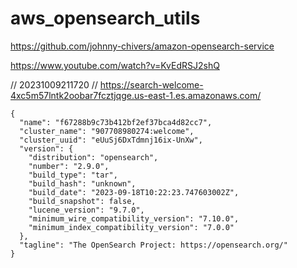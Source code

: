 # aws_opensearch_utils
https://github.com/johnny-chivers/amazon-opensearch-service


https://www.youtube.com/watch?v=KvEdRSJ2shQ




// 20231009211720
// https://search-welcome-4xc5m57lntk2oobar7fcztjqge.us-east-1.es.amazonaws.com/

```
{
  "name": "f67288b9c73b412bf2ef37bca4d82cc7",
  "cluster_name": "907708980274:welcome",
  "cluster_uuid": "eUuSj6DxTdmnj16ix-UnXw",
  "version": {
    "distribution": "opensearch",
    "number": "2.9.0",
    "build_type": "tar",
    "build_hash": "unknown",
    "build_date": "2023-09-18T10:22:23.747603002Z",
    "build_snapshot": false,
    "lucene_version": "9.7.0",
    "minimum_wire_compatibility_version": "7.10.0",
    "minimum_index_compatibility_version": "7.0.0"
  },
  "tagline": "The OpenSearch Project: https://opensearch.org/"
}
```
